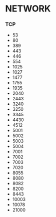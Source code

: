 # NETWORK

### TCP
* 53
* 80
* 389
* 443
* 446
* 554
* 1025
* 1027
* 1477
* 1755
* 1935
* 2040
* 2443
* 3240
* 3250
* 3345
* 4430
* 4512
* 5001
* 5002
* 5003
* 5004
* 7001
* 7002
* 7003
* 7020
* 8055
* 8080
* 8082
* 8200
* 8443
* 10003
* 10078
* 21000
